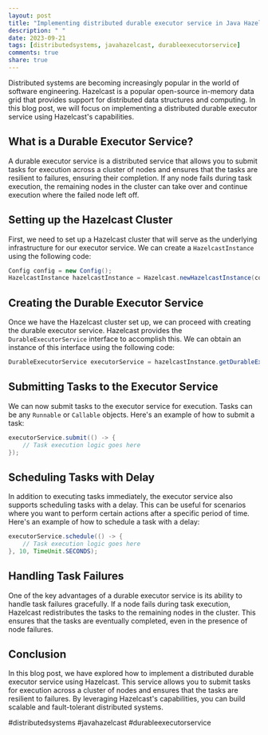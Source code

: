 ```yaml
---
layout: post
title: "Implementing distributed durable executor service in Java Hazelcast"
description: " "
date: 2023-09-21
tags: [distributedsystems, javahazelcast, durableexecutorservice]
comments: true
share: true
---
```


Distributed systems are becoming increasingly popular in the world of software engineering. Hazelcast is a popular open-source in-memory data grid that provides support for distributed data structures and computing. In this blog post, we will focus on implementing a distributed durable executor service using Hazelcast's capabilities.

## What is a Durable Executor Service?

A durable executor service is a distributed service that allows you to submit tasks for execution across a cluster of nodes and ensures that the tasks are resilient to failures, ensuring their completion. If any node fails during task execution, the remaining nodes in the cluster can take over and continue execution where the failed node left off.

## Setting up the Hazelcast Cluster

First, we need to set up a Hazelcast cluster that will serve as the underlying infrastructure for our executor service. We can create a `HazelcastInstance` using the following code:

```java
Config config = new Config();
HazelcastInstance hazelcastInstance = Hazelcast.newHazelcastInstance(config);
```

## Creating the Durable Executor Service

Once we have the Hazelcast cluster set up, we can proceed with creating the durable executor service. Hazelcast provides the `DurableExecutorService` interface to accomplish this. We can obtain an instance of this interface using the following code:

```java
DurableExecutorService executorService = hazelcastInstance.getDurableExecutorService("executorService");
```

## Submitting Tasks to the Executor Service

We can now submit tasks to the executor service for execution. Tasks can be any `Runnable` or `Callable` objects. Here's an example of how to submit a task:

```java
executorService.submit(() -> {
    // Task execution logic goes here
});
```

## Scheduling Tasks with Delay

In addition to executing tasks immediately, the executor service also supports scheduling tasks with a delay. This can be useful for scenarios where you want to perform certain actions after a specific period of time. Here's an example of how to schedule a task with a delay:

```java
executorService.schedule(() -> {
    // Task execution logic goes here
}, 10, TimeUnit.SECONDS);
```

## Handling Task Failures

One of the key advantages of a durable executor service is its ability to handle task failures gracefully. If a node fails during task execution, Hazelcast redistributes the tasks to the remaining nodes in the cluster. This ensures that the tasks are eventually completed, even in the presence of node failures.

## Conclusion

In this blog post, we have explored how to implement a distributed durable executor service using Hazelcast. This service allows you to submit tasks for execution across a cluster of nodes and ensures that the tasks are resilient to failures. By leveraging Hazelcast's capabilities, you can build scalable and fault-tolerant distributed systems.

#distributedsystems #javahazelcast #durableexecutorservice